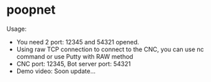 # poopnet
Usage:
- You need 2 port: 12345 and 54321 opened.
- Using raw TCP connection to connect to the CNC, you can use nc command or use Putty with RAW method
- CNC port: 12345, Bot server port: 54321
- Demo video: Soon update...
